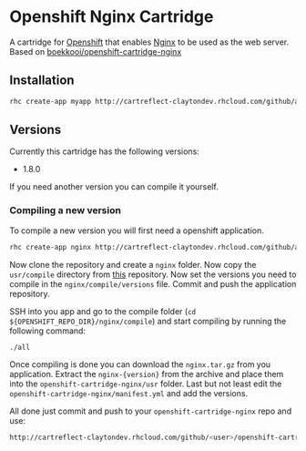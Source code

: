 # Openshift Nginx Cartridge
A cartridge for [Openshift](https://www.openshift.com/) that enables [Nginx](http://nginx.org/) to be used as the web server.
Based on [boekkooi/openshift-cartridge-nginx](https://github.com/boekkooi/openshift-cartridge-nginx)

## Installation
```BASH
rhc create-app myapp http://cartreflect-claytondev.rhcloud.com/github/asox/openshift-cartridge-nginx
```

## Versions
Currently this cartridge has the following versions:
- 1.8.0

If you need another version you can compile it yourself.

### Compiling a new version
To compile a new version you will first need a openshift application.
```BASH
rhc create-app nginx http://cartreflect-claytondev.rhcloud.com/github/asox/openshift-cartridge-nginx
```

Now clone the repository and create a `nginx` folder. Now copy the `usr/compile` directory from [this](https://github.com/asox/openshift-cartridge-nginx) repository.
Now set the versions you need to compile in the `nginx/compile/versions` file. Commit and push the application repository.

SSH into you app and go to the compile folder (`cd ${OPENSHIFT_REPO_DIR}/nginx/compile`) and start compiling by running the following command:
```BASH
./all
```
Once compiling is done you can download the `nginx.tar.gz` from you application.
Extract the `nginx-{version}` from the archive and place them into the `openshift-cartridge-nginx/usr` folder.
Last but not least edit the `openshift-cartridge-nginx/manifest.yml` and add the versions.

All done just commit and push to your `openshift-cartridge-nginx` repo and use:
```BASH
http://cartreflect-claytondev.rhcloud.com/github/<user>/openshift-cartridge-nginx
```
